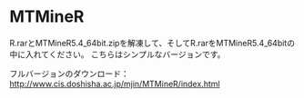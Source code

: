# MTMineR
R.rarとMTMineR5.4_64bit.zipを解凍して、そしてR.rarをMTMineR5.4_64bitの中に入れてください。
こちらはシンプルなバージョンです。

フルバージョンのダウンロード：http://www.cis.doshisha.ac.jp/mjin/MTMineR/index.html

